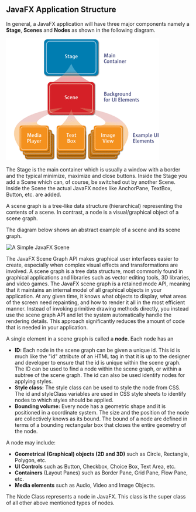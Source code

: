 ## JavaFX Application Structure

In general, a JavaFX application will have three major components namely a **Stage**, **Scenes** and **Nodes** as shown in the following diagram.

![Basic Application Architecture](img/javafx-hierarchy.png)

The Stage is the main container which is usually a window with a border and the typical minimize, maximize and close buttons. Inside the Stage you add a Scene which can, of course, be switched out by another Scene. Inside the Scene the actual JavaFX nodes like AnchorPane, TextBox, Button, etc. are added.

A scene graph is a tree-like data structure (hierarchical) representing the contents of a scene. In contrast, a node is a visual/graphical object of a scene graph.

The diagram below shows an abstract example of a scene and its scene graph.

![A Simple JavaFX Scene](https://www.lucidchart.com/publicSegments/view/755ee6e2-8d01-4201-92b5-1f76b9801e0c/image.png)

The JavaFX Scene Graph API makes graphical user interfaces easier to create, especially when complex visual effects and transformations are involved. A scene graph is a tree data structure, most commonly found in graphical applications and libraries such as vector editing tools, 3D libraries, and video games. The JavaFX scene graph is a retained mode API, meaning that it maintains an internal model of all graphical objects in your application. At any given time, it knows what objects to display, what areas of the screen need repainting, and how to render it all in the most efficient manner. Instead of invoking primitive drawing methods directly, you instead use the scene graph API and let the system automatically handle the rendering details. This approach significantly reduces the amount of code that is needed in your application.

A single element in a scene graph is called a **node**. Each node has an
* **ID:** Each node in the scene graph can be given a unique id. This id is much like the "id" attribute of an HTML tag in that it is up to the designer and developer to ensure that the id is unique within the scene graph. The ID can be used to find a node within the scene graph, or within a subtree of the scene graph. The id can also be used identify nodes for applying styles.
* **Style class:** The style class can be used to style the node from CSS. The id and styleClass variables are used in CSS style sheets to identify nodes to which styles should be applied.
* **Bounding volume:** Every node has a geometric shape and it is positioned in a coordinate system. The size and the position of the node are collectively knows as its bound. The bound of a node are defined in terms of a bounding rectangular box that closes the entire geometry of the node.

A node may include:

* **Geometrical (Graphical) objects (2D and 3D)** such as Circle, Rectangle, Polygon, etc.
* **UI Controls** such as Button, Checkbox, Choice Box, Text Area, etc.
* **Containers** (Layout Panes) such as Border Pane, Grid Pane, Flow Pane, etc.
* **Media elements** such as Audio, Video and Image Objects.

The Node Class represents a node in JavaFX. This class is the super class of all other above mentioned types of nodes.
